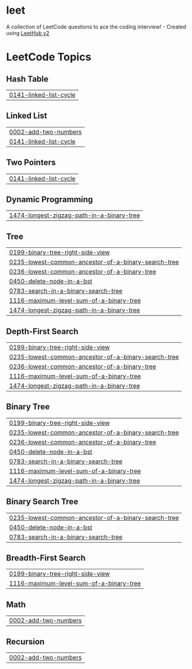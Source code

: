 # leet
A collection of LeetCode questions to ace the coding interview! - Created using [LeetHub v2](https://github.com/arunbhardwaj/LeetHub-2.0)

<!---LeetCode Topics Start-->
# LeetCode Topics
## Hash Table
|  |
| ------- |
| [0141-linked-list-cycle](https://github.com/pavank-v/leet/tree/master/0141-linked-list-cycle) |
## Linked List
|  |
| ------- |
| [0002-add-two-numbers](https://github.com/pavank-v/leet/tree/master/0002-add-two-numbers) |
| [0141-linked-list-cycle](https://github.com/pavank-v/leet/tree/master/0141-linked-list-cycle) |
## Two Pointers
|  |
| ------- |
| [0141-linked-list-cycle](https://github.com/pavank-v/leet/tree/master/0141-linked-list-cycle) |
## Dynamic Programming
|  |
| ------- |
| [1474-longest-zigzag-path-in-a-binary-tree](https://github.com/pavank-v/leet/tree/master/1474-longest-zigzag-path-in-a-binary-tree) |
## Tree
|  |
| ------- |
| [0199-binary-tree-right-side-view](https://github.com/pavank-v/leet/tree/master/0199-binary-tree-right-side-view) |
| [0235-lowest-common-ancestor-of-a-binary-search-tree](https://github.com/pavank-v/leet/tree/master/0235-lowest-common-ancestor-of-a-binary-search-tree) |
| [0236-lowest-common-ancestor-of-a-binary-tree](https://github.com/pavank-v/leet/tree/master/0236-lowest-common-ancestor-of-a-binary-tree) |
| [0450-delete-node-in-a-bst](https://github.com/pavank-v/leet/tree/master/0450-delete-node-in-a-bst) |
| [0783-search-in-a-binary-search-tree](https://github.com/pavank-v/leet/tree/master/0783-search-in-a-binary-search-tree) |
| [1116-maximum-level-sum-of-a-binary-tree](https://github.com/pavank-v/leet/tree/master/1116-maximum-level-sum-of-a-binary-tree) |
| [1474-longest-zigzag-path-in-a-binary-tree](https://github.com/pavank-v/leet/tree/master/1474-longest-zigzag-path-in-a-binary-tree) |
## Depth-First Search
|  |
| ------- |
| [0199-binary-tree-right-side-view](https://github.com/pavank-v/leet/tree/master/0199-binary-tree-right-side-view) |
| [0235-lowest-common-ancestor-of-a-binary-search-tree](https://github.com/pavank-v/leet/tree/master/0235-lowest-common-ancestor-of-a-binary-search-tree) |
| [0236-lowest-common-ancestor-of-a-binary-tree](https://github.com/pavank-v/leet/tree/master/0236-lowest-common-ancestor-of-a-binary-tree) |
| [1116-maximum-level-sum-of-a-binary-tree](https://github.com/pavank-v/leet/tree/master/1116-maximum-level-sum-of-a-binary-tree) |
| [1474-longest-zigzag-path-in-a-binary-tree](https://github.com/pavank-v/leet/tree/master/1474-longest-zigzag-path-in-a-binary-tree) |
## Binary Tree
|  |
| ------- |
| [0199-binary-tree-right-side-view](https://github.com/pavank-v/leet/tree/master/0199-binary-tree-right-side-view) |
| [0235-lowest-common-ancestor-of-a-binary-search-tree](https://github.com/pavank-v/leet/tree/master/0235-lowest-common-ancestor-of-a-binary-search-tree) |
| [0236-lowest-common-ancestor-of-a-binary-tree](https://github.com/pavank-v/leet/tree/master/0236-lowest-common-ancestor-of-a-binary-tree) |
| [0450-delete-node-in-a-bst](https://github.com/pavank-v/leet/tree/master/0450-delete-node-in-a-bst) |
| [0783-search-in-a-binary-search-tree](https://github.com/pavank-v/leet/tree/master/0783-search-in-a-binary-search-tree) |
| [1116-maximum-level-sum-of-a-binary-tree](https://github.com/pavank-v/leet/tree/master/1116-maximum-level-sum-of-a-binary-tree) |
| [1474-longest-zigzag-path-in-a-binary-tree](https://github.com/pavank-v/leet/tree/master/1474-longest-zigzag-path-in-a-binary-tree) |
## Binary Search Tree
|  |
| ------- |
| [0235-lowest-common-ancestor-of-a-binary-search-tree](https://github.com/pavank-v/leet/tree/master/0235-lowest-common-ancestor-of-a-binary-search-tree) |
| [0450-delete-node-in-a-bst](https://github.com/pavank-v/leet/tree/master/0450-delete-node-in-a-bst) |
| [0783-search-in-a-binary-search-tree](https://github.com/pavank-v/leet/tree/master/0783-search-in-a-binary-search-tree) |
## Breadth-First Search
|  |
| ------- |
| [0199-binary-tree-right-side-view](https://github.com/pavank-v/leet/tree/master/0199-binary-tree-right-side-view) |
| [1116-maximum-level-sum-of-a-binary-tree](https://github.com/pavank-v/leet/tree/master/1116-maximum-level-sum-of-a-binary-tree) |
## Math
|  |
| ------- |
| [0002-add-two-numbers](https://github.com/pavank-v/leet/tree/master/0002-add-two-numbers) |
## Recursion
|  |
| ------- |
| [0002-add-two-numbers](https://github.com/pavank-v/leet/tree/master/0002-add-two-numbers) |
<!---LeetCode Topics End-->